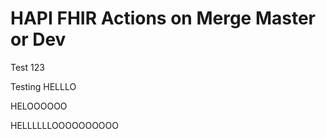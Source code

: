 # HAPI FHIR Actions on Merge Master or Dev

Test 123

Testing HELLLO

HELOOOOOO


HELLLLLLOOOOOOOOOO